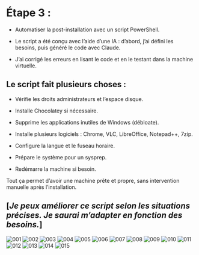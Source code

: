 # Étape 3 :

- Automatiser la post-installation avec un script PowerShell.
    
- Le script a été conçu avec l’aide d’une IA : d’abord, j’ai défini les besoins, puis généré le code avec Claude.
    
- J’ai corrigé les erreurs en lisant le code et en le testant dans la machine virtuelle.
    

## Le script fait plusieurs choses :

- Vérifie les droits administrateurs et l’espace disque.
    
- Installe Chocolatey si nécessaire.
    
- Supprime les applications inutiles de Windows (débloate).
    
- Installe plusieurs logiciels : Chrome, VLC, LibreOffice, Notepad++, 7zip.
    
- Configure la langue et le fuseau horaire.
    
- Prépare le système pour un sysprep.
    
- Redémarre la machine si besoin.
    

Tout ça permet d’avoir une machine prête et propre, sans intervention manuelle après l’installation. 

[*Je peux améliorer ce script selon les situations précises. Je saurai m’adapter en fonction des besoins.*]
---
![001](https://github.com/user-attachments/assets/125859c9-9abd-4f55-ba54-2ea04669c208)
![002](https://github.com/user-attachments/assets/7a6a820e-ffcb-40b5-bc45-5c0c3c1a0735)
![003](https://github.com/user-attachments/assets/54889bdd-36b7-4413-9f4e-c9a67d69db1c)
![004](https://github.com/user-attachments/assets/eb7e67d2-587c-4a13-9ea7-59f9feaa882d)
![005](https://github.com/user-attachments/assets/6fe89e10-123a-47a2-a26a-9327e9f4a50a)
![006](https://github.com/user-attachments/assets/5551fbe3-bd65-4b4c-92b1-30dd15527ebc)
![007](https://github.com/user-attachments/assets/7350a828-e774-484f-ae34-1664052ad2b1)
![008](https://github.com/user-attachments/assets/1fbfe0c0-064c-45ce-b356-ac5fb7edc478)
![009](https://github.com/user-attachments/assets/db3f970c-f6ce-4454-85c4-0a51cac2a2ef)
![010](https://github.com/user-attachments/assets/a3519023-c820-447f-bc9e-f62d3c63892d)
![011](https://github.com/user-attachments/assets/23d79dc9-20fb-4932-acc0-5b3a49521a79)
![012](https://github.com/user-attachments/assets/8694915f-989f-4210-bf1e-61e25f2f99e6)
![013](https://github.com/user-attachments/assets/0a4e3419-f111-4d0d-8eb6-8c89805a8dcd)
![014](https://github.com/user-attachments/assets/6c22e939-f850-4447-847c-135a40c93d7e)
![015](https://github.com/user-attachments/assets/127aab8e-497b-419d-8c78-84827276cd6d)

